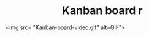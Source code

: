 <h1 align="center">Kanban board r</h1>
<p align="center">
	
  <img src= "Kanban-board-video.gif" alt=GIF">
</p>
